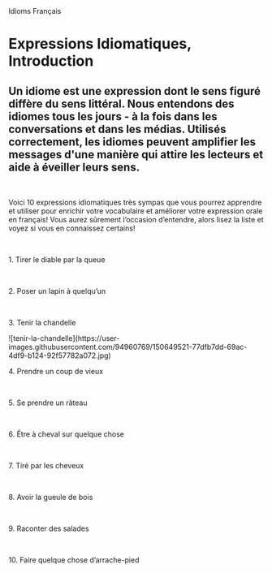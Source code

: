 

<head>
 Idioms Français 
</head>

<body>

  <h1>Expressions Idiomatiques, Introduction</h1>
  <h2>Un idiome est une expression dont le sens figuré diffère du sens littéral. Nous entendons des idiomes tous les jours - à la fois dans les conversations et dans les médias. Utilisés correctement, les idiomes peuvent amplifier les messages d'une manière qui attire les lecteurs et aide à éveiller leurs sens.</h2>
<br>
 <p> Voici 10 expressions idiomatiques très sympas que vous pourrez apprendre et utiliser pour enrichir votre vocabulaire et améliorer votre expression orale en français! Vous aurez sûrement l’occasion d’entendre, alors lisez la liste et voyez si vous en connaissez certains!</p>
 <br>
 <p>1. Tirer le diable par la queue</p>
 <br>
 <p>2. Poser un lapin à quelqu’un</p>
 <br>
 <p>3. Tenir la chandelle</p>
 ![tenir-la-chandelle](https://user-images.githubusercontent.com/94960769/150649521-77dfb7dd-69ac-4df9-b124-92f57782a072.jpg)
 <br>
 <p>4. Prendre un coup de vieux</p>
 <br>
 <p>5. Se prendre un râteau</p>
 <br>
 <p>6. Être à cheval sur quelque chose</p>
 <br>
 <p>7. Tiré par les cheveux</p>
 <br>
 <p>8. Avoir la gueule de bois</p>
 <br>
 <p>9. Raconter des salades</p>
 <br>
 <p>10. Faire quelque chose d’arrache-pied</p>
 
 
</body>

